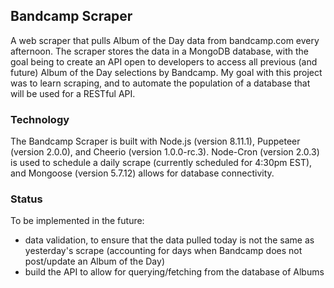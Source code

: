 ## Bandcamp Scraper

A web scraper that pulls Album of the Day data from bandcamp.com every afternoon. The scraper stores the data in a MongoDB database, with the goal being to create an API open to developers to access all previous (and future) Album of the Day selections by Bandcamp. My goal with this project was to learn scraping, and to automate the population of a database that will be used for a RESTful API.

### Technology

The Bandcamp Scraper is built with Node.js (version 8.11.1), Puppeteer (version 2.0.0), and Cheerio (version 1.0.0-rc.3). Node-Cron (version 2.0.3) is used to schedule a daily scrape (currently scheduled for 4:30pm EST), and Mongoose (version 5.7.12) allows for database connectivity.

### Status

To be implemented in the future:
* data validation, to ensure that the data pulled today is not the same as yesterday's scrape (accounting for days when Bandcamp does not post/update an Album of the Day)
* build the API to allow for querying/fetching from the database of Albums